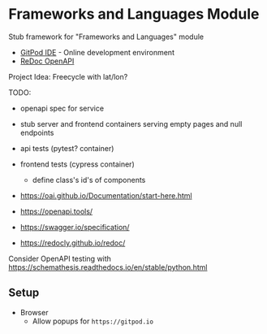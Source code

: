 # Frameworks and Languages Module
Stub framework for "Frameworks and Languages" module

* [GitPod IDE](https://gitpod.io/#https://github.com/ChrisKerr343/frameworks_and_languages_module) - Online development environment
* [ReDoc OpenAPI](https://redocly.github.io/redoc/?url=https://raw.githubusercontent.com/calaldees/frameworks_and_languages_module/main/openapi.yml)


Project Idea: Freecycle with lat/lon?

TODO:
* openapi spec for service
* stub server and frontend containers serving empty pages and null endpoints
* api tests (pytest? container)
* frontend tests (cypress container)
	* define class's id's of components


* https://oai.github.io/Documentation/start-here.html
* https://openapi.tools/
* https://swagger.io/specification/
* https://redocly.github.io/redoc/


Consider OpenAPI testing with
https://schemathesis.readthedocs.io/en/stable/python.html


Setup
-----

* Browser
	* Allow popups for `https://gitpod.io`
